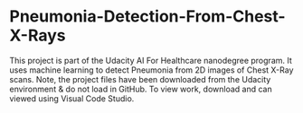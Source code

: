 # Pneumonia-Detection-From-Chest-X-Rays
This project is part of the Udacity AI For Healthcare nanodegree program. It uses machine learning to detect Pneumonia from 2D images of Chest X-Ray scans. Note, the project files have been downloaded from the Udacity environment & do not load in GitHub. To view work, download and can viewed using Visual Code Studio.
